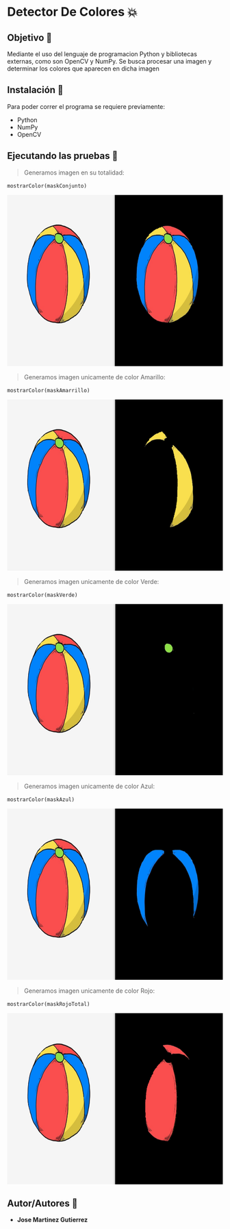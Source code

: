 # Detector De Colores :collision:

## Objetivo :dart:
Mediante el uso del lenguaje de programacion Python y bibliotecas externas, como son OpenCV y NumPy. Se busca procesar una imagen y determinar los colores que aparecen en dicha imagen

## Instalación :wrench:
Para poder correr el programa se requiere previamente:
* Python
* NumPy
* OpenCV

## Ejecutando las pruebas :memo:
> Generamos imagen en su totalidad: 
```
mostrarColor(maskConjunto)
```
<img height="400px" width="600px" scale="50%" src="https://github.com/martinez022jose/Detector-De-Colores/blob/master/screenShotsReadMe/totalidad.PNG"/>

> Generamos imagen unicamente de color Amarillo:
```
mostrarColor(maskAmarrillo)
```
<img height="400px" width="600px" scale="50%" src="https://github.com/martinez022jose/Detector-De-Colores/blob/master/screenShotsReadMe/colorAmarillo.PNG"/>

> Generamos imagen unicamente de color Verde:

```
mostrarColor(maskVerde)
```
<img height="400px" width="600px" scale="50%" src="https://github.com/martinez022jose/Detector-De-Colores/blob/master/screenShotsReadMe/colorVerde.PNG"/>

> Generamos imagen unicamente de color Azul:
```
mostrarColor(maskAzul)
```
<img height="400px" width="600px" scale="50%" src="https://github.com/martinez022jose/Detector-De-Colores/blob/master/screenShotsReadMe/colorAzul.PNG"/>

> Generamos imagen unicamente de color Rojo:
```
mostrarColor(maskRojoTotal)
```
<img height="400px" width="600px" scale="50%" src="https://github.com/martinez022jose/Detector-De-Colores/blob/master/screenShotsReadMe/colorRojo.PNG"/>

## Autor/Autores :pushpin:
* **Jose Martinez Gutierrez**
